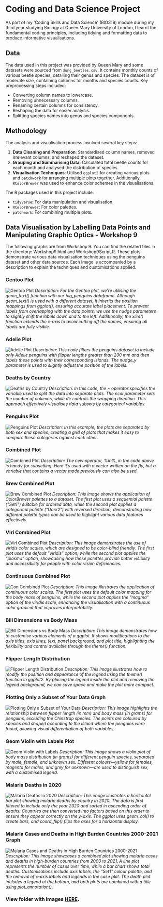 # **Coding and Data Science Project**


As part of my 'Coding Skills and Data Science' (BIO319) module during my third year studying Biology at Queen Mary University of London, I learnt the fundamental coding principles, including tidying and formatting data to produce informative visualisations.

## Data
The data used in this project was provided by Queen Mary and some datasets were sourced from `dung_beetles.csv`. It contains monthly counts of various beetle species, detailing their genus and species. The dataset is of moderate size, containing columns for months and species counts. Key preprocessing steps included:
- Converting column names to lowercase.
- Removing unnecessary columns.
- Renaming certain columns for consistency.
- Reshaping the data for easier analysis.
- Splitting species names into genus and species components.

## Methodology
The analysis and visualisation process involved several key steps:
1. **Data Cleaning and Preparation**: Standardised column names, removed irrelevant columns, and reshaped the dataset.
2. **Grouping and Summarising Data**: Calculated total beetle counts for each month and analysed the distribution of species.
3. **Visualisation Techniques**: Utilised `ggplot2` for creating various plots and `patchwork` for arranging multiple plots together. Additionally, `RColorBrewer` was used to enhance color schemes in the visualisations.

The R packages used in this project include:
- `tidyverse`: For data manipulation and visualisation.
- `RColorBrewer`: For color palettes.
- `patchwork`: For combining multiple plots.

## Data Visualisation by Labelling Data Points and Manipulating Graphic Optics - Workshop 9

The following graphs are from Workshop 9. You can find the related files in the directory: Workshop9.html and Workshop9Script.R. These plots demonstrate various data visualisation techniques using the penguins dataset and other data sources. Each image is accompanied by a description to explain the techniques and customisations applied.

### Gentoo Plot
![Gentoo Plot](./Images_for_Git/gentoo_plot.png)
*Description: For the Gentoo plot, we're utilising the geom_text() function with our big_penguins dataframe. Although geom_text() is used with a different dataset, it inherits the position mappings from ggplot(), ensuring accurate label placement. To prevent labels from overlapping with the data points, we use the nudge parameters to slightly shift the labels down and to the left. Additionally, the xlim() function extends the x-axis to avoid cutting off the names, ensuring all labels are fully visible.*

### Adelie Plot
![Adelie Plot](./Images_for_Git/adelie_plot.png)
*Description: This code filters the penguins dataset to include only Adelie penguins with flipper lengths greater than 200 mm and then labels these points with their corresponding islands. The nudge_y parameter is used to slightly adjust the position of the labels.*

### Deaths by Country
![Deaths by Country](./Images_for_Git/deaths_by_country.png)
*Description: In this code, the ~ operator specifies the variable used to split the data into separate plots. The ncol parameter sets the number of columns, while dir controls the wrapping direction. This approach effectively visualises data subsets by categorical variables.*

### Penguins Plot
![Penguins Plot](./Images_for_Git/penguins_plot.png)
*Description: In this example, the plots are separated by both sex and species, creating a grid of plots that makes it easy to compare these categories against each other.*

### Combined Plot
![Combined Plot](./Images_for_Git/combined_plot.png)
*Description: The new operator, %in%, in the code above is handy for subsetting. Here it’s used with a vector written on the fly, but a variable that contains a vector made previously can also be used.*

### Brew Combined Plot
![Brew Combined Plot](./Images_for_Git/brew_combined_plot.png)
*Description: This image shows the application of ColorBrewer palettes to a dataset. The first plot uses a sequential palette ("Set1") suitable for ordered data, while the second plot applies a categorical palette ("Dark2") with reversed direction, demonstrating how different palette types can be used to highlight various data features effectively.*

### Viri Combined Plot
![Viri Combined Plot](./Images_for_Git/viri_combined_plot.png)
*Description: This image demonstrates the use of viridis color scales, which are designed to be color-blind friendly. The first plot uses the default "viridis" option, while the second plot applies the "plasma" option, showcasing how these palettes provide better visibility and accessibility for people with color vision deficiencies.*

### Continuous Combined Plot
![Con Combined Plot](./Images_for_Git/con_combined.png)
*Description: This image illustrates the application of continuous color scales. The first plot uses the default color mapping for the body mass of penguins, while the second plot applies the "magma" option of the viridis scale, enhancing the visualisation with a continuous color gradient that improves interpretability.*

### Bill Dimensions vs Body Mass
![Bill Dimensions vs Body Mass](./Images_for_Git/bill_dimensions_vs_body_mass.png)
*Description: This image demonstrates how to customise various elements of a ggplot. It shows modifications to the axis titles, axis lines, text, panel background, and plot title, highlighting the flexibility and control available through the theme() function.*

### Flipper Length Distribution
![Flipper Length Distribution](./Images_for_Git/flipper_length_distribution.png)
*Description: This image illustrates how to modify the position and appearance of the legend using the theme() function in ggplot2. By placing the legend inside the plot and removing the legend background, we can save space and make the plot more compact.*

### Plotting Only a Subset of Your Data Graph
![Plotting Only a Subset of Your Data](./Images_for_Git/plotting_only_a_subset_of_your_data_graph.png)
*Description: This image highlights the relationship between flipper length (in mm) and body mass (in grams) for penguins, excluding the Chinstrap species. The points are coloured by species and shaped according to the island where the penguins were found, allowing visual differentiation of both variables.*

### Geom Violin with Labels Plot
![Geom Violin with Labels](./Images_for_Git/geom_violin_with_labels_plot.png)
*Description: This image shows a violin plot of body mass distribution (in grams) for different penguin species, separated by male, female, and unknown sex. Different colours—yellow for females, magenta for males, and grey for unknown—are used to distinguish sex, with a customised legend.*

### Malaria Deaths in 2020
![Malaria Deaths in 2020](./Images_for_Git/malaria_deaths_in_2020.png)
*Description: This image illustrates a horizontal bar plot showing malaria deaths by country in 2020. The data is first filtered to include only the year 2020 and sorted in ascending order of deaths. Countries are then converted into factors based on this order to ensure they appear correctly on the y-axis. The ggplot uses geom_col() to create bars, and coord_flip() flips the axes for a horizontal display.*

### Malaria Cases and Deaths in High Burden Countries 2000-2021 Graph
![Malaria Cases and Deaths in High Burden Countries 2000-2021](./Images_for_Git/malaria_cases_and_deaths_in_high_burden_countries_2000-2021_graph.png)
*Description: This image showcases a combined plot showing malaria cases and deaths in high-burden countries from 2000 to 2021. A line plot represents the number of cases over time, while a bar chart shows total deaths. Customisations include axis labels, the "Set1" colour palette, and the removal of x-axis labels and legends in the case plot. The death plot includes a legend at the bottom, and both plots are combined with a title using plot_annotation().*

### View folder with images [HERE](./Images_for_Git).
